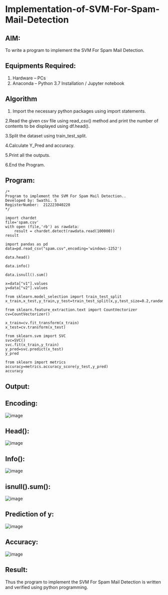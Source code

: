 # Implementation-of-SVM-For-Spam-Mail-Detection

## AIM:
To write a program to implement the SVM For Spam Mail Detection.

## Equipments Required:
1. Hardware – PCs
2. Anaconda – Python 3.7 Installation / Jupyter notebook

## Algorithm
1. Import the necessary python packages using import statements.

2.Read the given csv file using read_csv() method and print the number of contents to be displayed using df.head().

3.Split the dataset using train_test_split.

4.Calculate Y_Pred and accuracy.

5.Print all the outputs.

6.End the Program.

## Program:
```
/*
Program to implement the SVM For Spam Mail Detection..
Developed by: Swathi. S
RegisterNumber:  212223040220
*/
```
```
import chardet
file='spam.csv'
with open (file,'rb') as rawdata:
    result = chardet.detect(rawdata.read(100000))
result

import pandas as pd
data=pd.read_csv("spam.csv",encoding='windows-1252')

data.head()

data.info()

data.isnull().sum()

x=data["v1"].values
y=data["v2"].values

from sklearn.model_selection import train_test_split
x_train,x_test,y_train,y_test=train_test_split(x,y,test_size=0.2,random_state=0)

from sklearn.feature_extraction.text import CountVectorizer
cv=CountVectorizer()

x_train=cv.fit_transform(x_train)
x_test=cv.transform(x_test)

from sklearn.svm import SVC
svc=SVC()
svc.fit(x_train,y_train)
y_pred=svc.predict(x_test)
y_pred

from sklearn import metrics
accuracy=metrics.accuracy_score(y_test,y_pred)
accuracy
```
## Output:
## Encoding:
![image](https://github.com/user-attachments/assets/ffc731f6-1920-4e33-861c-24b211c88437)

## Head():

![image](https://github.com/user-attachments/assets/ed58f233-53e0-4eb9-9c1e-9c509ee84287)

## Info():
![image](https://github.com/user-attachments/assets/d057a84a-390c-4c6a-a65b-a311e95676f1)

## isnull().sum():

![image](https://github.com/user-attachments/assets/a714f497-08b3-49c2-b4f3-51cadf9e4b55)

## Prediction of y:

![image](https://github.com/user-attachments/assets/bf8c537e-599b-4c18-bd13-c8cc58e8fa53)

## Accuracy:

![image](https://github.com/user-attachments/assets/31cb78f7-4d5c-4bf9-9332-62a2e922b778)

## Result:
Thus the program to implement the SVM For Spam Mail Detection is written and verified using python programming.
